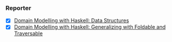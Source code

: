 ### Reporter
- [x] [Domain Modelling with Haskell: Data Structures](https://www.youtube.com/watch?v=pe6S5skZwNE)
- [x] [Domain Modelling with Haskell: Generalizing with Foldable and Traversable](https://www.youtube.com/watch?v=ASz_JTKO4VY)

